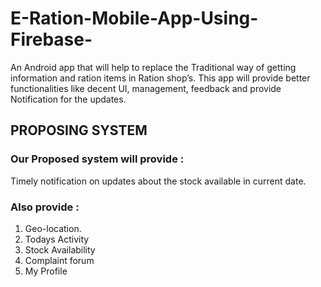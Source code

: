 # E-Ration-Mobile-App-Using-Firebase-
An Android app that will help to replace the Traditional way of getting information and ration items in Ration shop’s. This app will provide better functionalities like decent UI, management, feedback and provide Notification for the updates.
## PROPOSING SYSTEM
### Our Proposed system will provide :
Timely notification on updates about the stock available in current date.
### Also provide :
1. Geo-location.
2. Todays Activity
3. Stock Availability
4. Complaint forum 
5. My Profile

